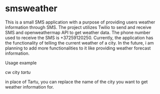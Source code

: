 # smsweather
This is a small SMS application with a purpose of providing users weather information through SMS. 
The project utilizes Twilio to send and receive SMS and openweathermap API to get weather data. 
The phone number used to receive the SMS is +37259120250. 
Currently, the application has the functionality of telling the current weather of a city. 
In the future, i am planning to add more functionalities to it like providing weather forecast information.  

Usage example 

cw city *tartu*

in place of Tartu, you can replace the name of the city you want to get weather information for.
